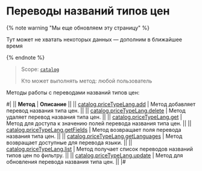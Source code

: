 # Переводы названий типов цен

{% note warning "Мы еще обновляем эту страницу" %}

Тут может не хватать некоторых данных — дополним в ближайшее время

{% endnote %}

> Scope: [`catalog`](../../scopes/permissions.md)
>
> Кто может выполнять метод: любой пользователь

Методы работы с переводами названий типов цен:

#|
|| **Метод** | **Описание** ||
|| [catalog.priceTypeLang.add](./catalog-price-type-lang-add.md) | Метод добавляет перевод названия типа цен. ||
|| [catalog.priceTypeLang.delete](./catalog-price-type-lang-delete.md) | Метод удаляет перевод названия типа цен. ||
|| [catalog.priceTypeLang.get](./catalog-price-type-lang-get.md) | Метод для доступа к значению полей перевода названия типа цен. ||
|| [catalog.priceTypeLang.getFields](./catalog-price-type-lang-get-fields.md) | Метод возвращает поля перевода названия типа цен. ||
|| [catalog.priceTypeLang.getLanguages](./catalog-price-type-lang-get-languages.md) | Метод возвращает доступные для перевода языки. ||
|| [catalog.priceTypeLang.list](./catalog-price-type-lang-list.md) | Метод получает список переводов названий типов цен по фильтру. ||
|| [catalog.priceTypeLang.update](./catalog-price-type-lang-update.md) | Метод для обновления перевода названия типа цен. ||
|#